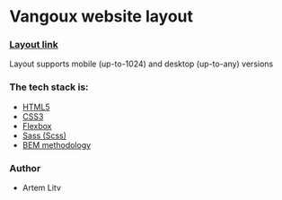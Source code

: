 # Vangoux website layout

### [Layout link](https://gromcode.github.io/layout-sample-project/)

Layout supports mobile (up-to-1024) and desktop (up-to-any) versions

### The tech stack is:

-   [HTML5](https://en.wikipedia.org/wiki/HTML5)
-   [CSS3](https://en.wikipedia.org/wiki/Cascading_Style_Sheets)
-   [Flexbox](https://en.wikipedia.org/wiki/CSS_Flexible_Box_Layout)
-   [Sass (Scss)](https://sass-lang.com/)
-   [BEM methodology](https://en.bem.info/methodology/)

### Author

-   Artem Litv
